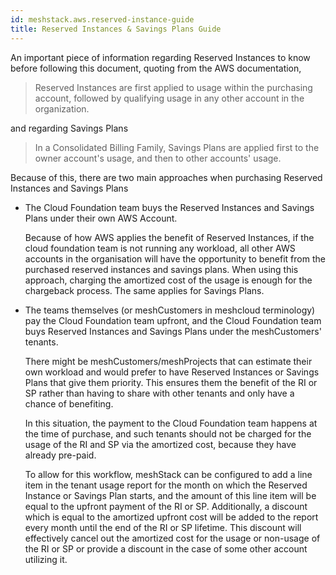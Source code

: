 ```yaml
---
id: meshstack.aws.reserved-instance-guide
title: Reserved Instances & Savings Plans Guide
---
```


An important piece of information regarding Reserved Instances to know before following this document, quoting from the AWS documentation,

> Reserved Instances are first applied to usage within the purchasing account, followed by qualifying usage in any other account in the organization.

and regarding Savings Plans

> In a Consolidated Billing Family, Savings Plans are applied first to the owner account's usage, and then to other accounts' usage.

Because of this, there are two main approaches when purchasing Reserved Instances and Savings Plans

* The Cloud Foundation team buys the Reserved Instances and Savings Plans under their own AWS Account.

    Because of how AWS applies the benefit of Reserved Instances, if the cloud foundation team is not running any workload, all other AWS accounts in the organisation will have the opportunity to benefit from the purchased reserved instances and savings plans. When using this approach, charging the amortized cost of the usage is enough for the chargeback process. The same applies for Savings Plans.

* The teams themselves (or meshCustomers in meshcloud terminology) pay the Cloud Foundation team upfront, and the Cloud Foundation team buys Reserved Instances and Savings Plans under the meshCustomers' tenants.

    There might be meshCustomers/meshProjects that can estimate their own workload and would prefer to have Reserved Instances or Savings Plans that give them priority. This ensures them the benefit of the RI or SP rather than having to share with other tenants and only have a chance of benefiting.

    In this situation, the payment to the Cloud Foundation team happens at the time of purchase, and such tenants should not be charged for the usage of the RI and SP via the amortized cost, because they have already pre-paid.

    To allow for this workflow, meshStack can be configured to add a line item in the tenant usage report for the month on which the Reserved Instance or Savings Plan starts, and the amount of this line item will be equal to the upfront payment of the RI or SP. Additionally, a discount which is equal to the amortized upfront cost will be added to the report every month until the end of the RI or SP lifetime. This discount will effectively cancel out the amortized cost for the usage or non-usage of the RI or SP or provide a discount in the case of some other account utilizing it.

